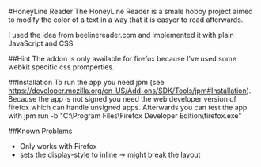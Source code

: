 #HoneyLine Reader
The HoneyLine Reader is a smale hobby project aimed to modify the color of a text in a way that it is easyer to read afterwards. 

I used the idea from beelinereader.com and implemented it with plain JavaScript and CSS

##Hint
The addon is only available for firefox because I've used some webkit specific css promperties.

##Installation
To run the app you need jpm (see https://developer.mozilla.org/en-US/Add-ons/SDK/Tools/jpm#Installation).
Because the app is not signed you need the web developer version of firefox which can handle unsigned apps.
Afterwards you can test the app with jpm run -b "C:\Program Files\Firefox Developer Edition\firefox.exe"

##Known Problems
- Only works with Firefox
- sets the display-style to inline -> might break the layout